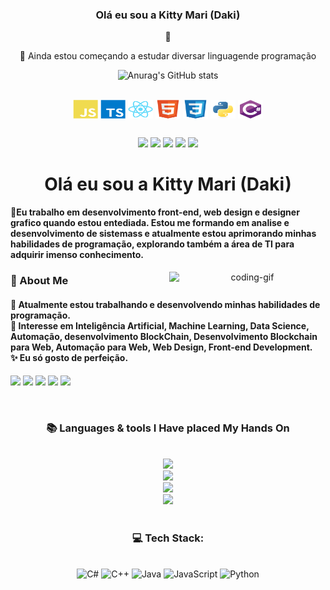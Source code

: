 
### <div align="center">  Olá eu sou a Kitty Mari (Daki)
<div align="center">
<div align="center">

🔭 

  🌱 Ainda estou começando a estudar diversar linguagende programação 
<div align="center">


![Anurag's GitHub stats](https://github-readme-stats.vercel.app/api?username=Dakikitty&show_icons=true&theme=radical)


<div align="center">

<div style="display: inline_block"><br>
  <img align="center" alt="Rafa-Js" height="30" width="40" src="https://raw.githubusercontent.com/devicons/devicon/master/icons/javascript/javascript-plain.svg">
  <img align="center" alt="Rafa-Ts" height="30" width="40" src="https://raw.githubusercontent.com/devicons/devicon/master/icons/typescript/typescript-plain.svg">
  <img align="center" alt="Rafa-React" height="30" width="40" src="https://raw.githubusercontent.com/devicons/devicon/master/icons/react/react-original.svg">
  <img align="center" alt="Rafa-HTML" height="30" width="40" src="https://raw.githubusercontent.com/devicons/devicon/master/icons/html5/html5-original.svg">
  <img align="center" alt="Rafa-CSS" height="30" width="40" src="https://raw.githubusercontent.com/devicons/devicon/master/icons/css3/css3-original.svg">
  <img align="center" alt="Rafa-Python" height="30" width="40" src="https://raw.githubusercontent.com/devicons/devicon/master/icons/python/python-original.svg">
  <img align="center" alt="Rafa-Csharp" height="30" width="40" src="https://raw.githubusercontent.com/devicons/devicon/master/icons/csharp/csharp-original.svg">
  
</div>
 
  ##
 
<div> 
 
  <a href="https://www.instagram.com/_k1tty_.mari/" target="_blank"><img src="https://img.shields.io/badge/-Instagram-%23E4405F?style=for-the-badge&logo=instagram&logoColor=white" target="_blank"></a>
 	<a href="https://www.twitch.tv/wedakizinha" target="_blank"><img src="https://img.shields.io/badge/Twitch-9146FF?style=for-the-badge&logo=twitch&logoColor=white" target="_blank"></a>
  <a href="https://www.linkedin.com/in/dakari-kitamera-uzukima-0aa347271" target="_blank"><img src="https://img.shields.io/badge/-LinkedIn-%230077B5?style=for-the-badge&logo=linkedin&logoColor=white" target="_blank"></a> 
  <a href="https://www.reddit.com/user/East_Squash6119" target="_blank"><img src="https://img.shields.io/badge/Reddit-FF4500?style=for-the-badge&logo=reddit&logoColor=white" target="_blank"></a> 
<a href="https://open.spotify.com/user/tp6ptihezxtrbunn9xd2ldgot?si=357298ed7d0740c8" target="_blank"><img src="https://img.shields.io/badge/Spotify-1ED760?&style=for-the-badge&logo=spotify&logoColor=white" target="_blank"></a> 
</div>

<div align="center">
<!--
<div align="center">
  <a href="#">
    <img 
      width="100%" 
      src="https://capsule-render.vercel.app/api?type=waving&color=FFA500&height=120&section=header&text=&fontSize=30&fontColor=000000&animation=twinkling"
    />
  </a>
  <br>
-->

<!--
<p align="center">
  <img 
    src="https://capsule-render.vercel.app/api?type=waving&color=FFD700&height=80&section=footer"
    width="100%" 
  />
</p>
-->

</h1>
<h1 align="center">Olá eu sou a Kitty Mari (Daki)</h1>

<h4 align="left">🌟Eu trabalho em desenvolvimento front-end, web design e designer grafico quando estou entediada. Estou me formando em analise e desenvolvimento de sistemass e atualmente estou aprimorando minhas habilidades de programação, explorando também a área de TI para adquirir imenso conhecimento.</h4>


    
<!--👀VIEWS / 🌐WEBSITE: https://github.com/antonkomarev/github-profile-views-counter -->
<img align="right" alt="coding-gif" width="250" src="https://media0.giphy.com/media/v1.Y2lkPTc5MGI3NjExZW84cDJ5NHZnY25kZXJ5Z2Qxb3Z5OTcybHI2OW53Y3BzYWQ5ZGI0diZlcD12MV9pbnRlcm5hbF9naWZfYnlfaWQmY3Q9Zw/XtINMCqoEJrNAzBh0v/giphy.gif">


<!-- about me -->
 <h3 align="left">💫 About Me</h3>


<!--<p align="left"> <a href="https://twitter.com/" target="blank"><img src="https://img.shields.io/twitter/follow/?logo=twitter&style=for-the-badge" alt="" /></a> </p>
<div align="left">-->
<h4> <div align="left">
 🌱 Atualmente estou trabalhando e desenvolvendo minhas habilidades de programação.</br> <div align="left">
 🔭 Interesse em Inteligência Artificial, Machine Learning, Data Science, Automação, desenvolvimento BlockChain, Desenvolvimento Blockchain para Web, Automação para Web, Web 
 Design, Front-end Development.</br> <div align="left">
 ✨ Eu só gosto de perfeição.</h4> <div align="left"> 



<a href="https://www.instagram.com/_k1tty_.mari/" target="_blank"><img src="https://img.shields.io/badge/-Instagram-%23E4405F?style=for-the-badge&logo=instagram&logoColor=white" target="_blank"></a>
 	<a href="https://www.twitch.tv/wedakizinha" target="_blank"><img src="https://img.shields.io/badge/Twitch-9146FF?style=for-the-badge&logo=twitch&logoColor=white" target="_blank"></a>
  <a href="https://www.linkedin.com/in/dakari-kitamera-uzukima-0aa347271" target="_blank"><img src="https://img.shields.io/badge/-LinkedIn-%230077B5?style=for-the-badge&logo=linkedin&logoColor=white" target="_blank"></a> 
  <a href="https://www.reddit.com/user/East_Squash6119" target="_blank"><img src="https://img.shields.io/badge/Reddit-FF4500?style=for-the-badge&logo=reddit&logoColor=white" target="_blank"></a> 
<a href="https://open.spotify.com/user/tp6ptihezxtrbunn9xd2ldgot?si=357298ed7d0740c8" target="_blank"><img src="https://img.shields.io/badge/Spotify-1ED760?&style=for-the-badge&logo=spotify&logoColor=white" target="_blank"></a> 
</div>


  
  <!--<a href="https://joshuathadi.github.io" target="_blank"><img src="https://img.shields.io/badge/Portfolio-FF5722?style=for-the-badge&logo=todoist&logoColor=white" alt="Portfolio" /></a>
-->
</div></h4>

</div>
<br/>

<!--Experence and experencing
<h3 align="center">🔆 Work'ed and Wor'king</h3>
<div align="center" style="display: flex; gap: 10px;">
    <img src="https://github.com/JoshuaThadi/JoshuaThadi/blob/main/hom1_rounded.png" alt="UOM Logo" width="350" style="border-radius: 10px;">
    <img src="https://github.com/JoshuaThadi/JoshuaThadi/blob/main/hom2_rounded.png" alt="HGS Logo" width="355" style="border-radius: 10px;">
</div>



<!-- git stat
<h3 align="center">⚡ Github Status</h3>
<br>
<div align="center">
<img width="380" src="https://github-readme-stats.vercel.app/api?username=JoshuaThadi&count_private=true&show_icons=true&theme=default&rank_icon=github&border_radius=10"/>

  <img width="340" src="https://github-readme-stats.vercel.app/api/top-langs/?username=joshuathadi&theme=default&hide_border=false&include_all_commits=false&count_private=false&layout=compact" alt="Top Languages">
</div>

<br/><br/>-->

<!-- lang-->
<h3 align="center">📚 Languages & tools I Have placed My Hands On </h3>

<br/>

<div align="center">
  <img src="https://skillicons.dev/icons?i=androidstudio,kotlin,nodejs,mongodb,gitlab,raspberrypi,arduino,nextjs,tailwind" /><br>
    <img src="https://skillicons.dev/icons?i=bootstrap,html,css,vscode,github,git,notion,figma,pycharm" /><br>
    <img src="https://skillicons.dev/icons?i=c,bash,kali,arch,ubuntu,python,javascript,mysql,dotnet" /><br>
    <img src="https://skillicons.dev/icons?i=cpp,cs,vim,java,htmx,debian,neovim,atom,pwsh" /><br>
</div>

<br/>




<!-- top repo and teck stack
<div align="center">
  <h3>⭐️ Top Repositories</h3>
  <div style="display: flex; justify-content: center; gap: 10px;">
    <a href="https://github.com/JoshuaThadi/yeho.net">
        <img width=395 src="https://github-readme-stats.vercel.app/api/pin/?username=joshuathadi&repo=yeho.net&theme=light&title_color=000000&icon_color=000000&text_color=000000&bg_color=ffffff" /></a>
    <a href="https://github.com/JoshuaThadi/Whatsapp-Automation">
        <img width=395 src="https://github-readme-stats.vercel.app/api/pin/?username=joshuathadi&repo=Whatsapp-Automation&theme=light&title_color=000000&icon_color=000000&text_color=000000&bg_color=ffffff" />
    </a>-->
</div>

  
  <h3>💻 Tech Stack:</h3>
     <br/>
  <div align="center">
   <img src="https://img.shields.io/badge/c%23-%23239120.svg?style=for-the-badge&logo=csharp&logoColor=white" alt="C#" /> 
  <img src="https://img.shields.io/badge/c++-%2300599C.svg?style=for-the-badge&logo=c%2B%2B&logoColor=white" alt="C++" />
  <img src="https://img.shields.io/badge/java-%23ED8B00.svg?style=for-the-badge&logo=openjdk&logoColor=white" alt="Java" />
  <img src="https://img.shields.io/badge/javascript-%23323330.svg?style=for-the-badge&logo=javascript&logoColor=%23F7DF1E" alt="JavaScript" />
  <img src="https://img.shields.io/badge/python-3670A0?style=for-the-badge&logo=python&logoColor=ffdd54" alt="Python" />
 <!--  <img src="https://img.shields.io/badge/shell_script-%23121011.svg?style=for-the-badge&logo=gnu-bash&logoColor=white" alt="Shell Script" />
  <img src="https://img.shields.io/badge/netlify-%23000000.svg?style=for-the-badge&logo=netlify&logoColor=#00C7B7" alt="Netlify" />
  <img src="https://img.shields.io/badge/.NET-5C2D91?style=for-the-badge&logo=.net&logoColor=white" alt=".Net" />
  <img src="https://img.shields.io/badge/mysql-4479A1.svg?style=for-the-badge&logo=mysql&logoColor=white" alt="MySQL" />-->
<!--   <img src="https://img.shields.io/badge/figma-%23F24E1E.svg?style=for-the-badge&logo=figma&logoColor=white" alt="Figma" />
  <img src="https://img.shields.io/badge/Keras-%23D00000.svg?style=for-the-badge&logo=Keras&logoColor=white" alt="Keras" />
  <img src="https://img.shields.io/badge/PyTorch-%23EE4C2C.svg?style=for-the-badge&logo=PyTorch&logoColor=white" alt="PyTorch" />
  <img src="https://img.shields.io/badge/scikit--learn-%23F7931E.svg?style=for-the-badge&logo=scikit-learn&logoColor=white" alt="scikit-learn" />
  <img src="https://img.shields.io/badge/SciPy-%230C55A5.svg?style=for-the-badge&logo=scipy&logoColor=%white" alt="Scipy" />
  <img src="https://img.shields.io/badge/TensorFlow-%23FF6F00.svg?style=for-the-badge&logo=TensorFlow&logoColor=white" alt="TensorFlow" />-->
  </div>
  <div align="center"> 
  </div>



<!--<h3>⭐ Top Contributed Repo!</h3>
       <br/>
      <img src="https://github-contributor-stats.vercel.app/api?username=JoshuaThadi&limit=5&theme=transparent&combine_all_yearly_contributions=true" alt="Top Contributed Repo">
      <br/>-->




<!-- support 
<h3 align="center">Support Me 💰 </h3>

<p align="center">
  <a href="https://www.buymeacoffee.com/joshuathadi"> <img align="center" src="https://cdn.buymeacoffee.com/buttons/v2/default-yellow.png" height="40" width="180" alt="joshuathadi" /></a>
 <!-- <a href="https://buymeacoffee.com/joshuathadi">
    <img align="center" width="200px" src="https://img.shields.io/badge/Buy%20Me%20A%20Coffee-F7B42C?style=for-the-badge&logo=buy-me-a-coffee&logoColor=white" alt="Buy Me A Coffee"></a>-->
</p> 


<!--<h1 align="center">
    <img src="https://readme-typing-svg.herokuapp.com/?font=Righteous&size=35&center=true&vCenter=true&width=800&height=70&duration=4000&lines=Thank+You!+👍;+for+your+visit+📱+!;" />
</h1>-->



<!-- ending
<a href="https://github.com/JoshuaThadi/Wall-E-Desk/blob/main/green.gif"><img src="https://github.com/JoshuaThadi/Wall-E-Desk/blob/main/Pixel-Art-2/green.gif" alt="Fallout GIF" style="width:auto; height:auto"/></a>-->

<img src="https://www.animatedimages.org/data/media/562/animated-line-image-0184.gif" width="1920" height=0.4/>

